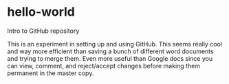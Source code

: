 # hello-world
Intro to GitHub repository

This is an experiment in setting up and using GitHub. This seems really cool and way more efficient than saving a bunch of different word documents and trying to merge them. Even more useful than Google docs since you can view, comment, and reject/accept changes before making them permanent in the master copy.
